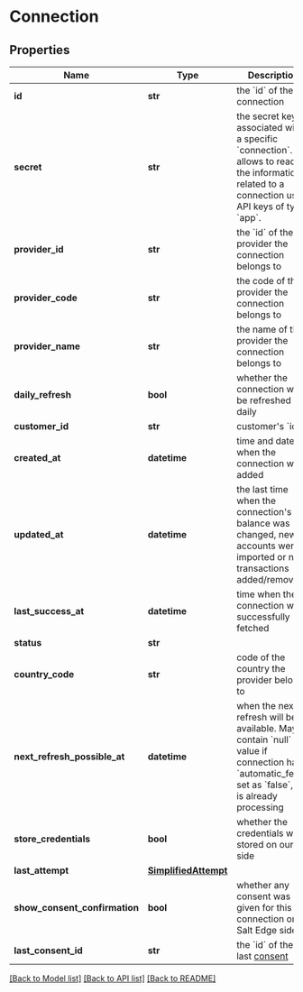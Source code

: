 # Connection

## Properties
Name | Type | Description | Notes
------------ | ------------- | ------------- | -------------
**id** | **str** | the &#x60;id&#x60; of the connection | 
**secret** | **str** | the secret key associated with a specific &#x60;connection&#x60;. It allows to read the information related to a connection using API keys of type &#x60;app&#x60;. | 
**provider_id** | **str** | the &#x60;id&#x60; of the provider the connection belongs to | 
**provider_code** | **str** | the code of the provider the connection belongs to | 
**provider_name** | **str** | the name of the provider the connection belongs to | 
**daily_refresh** | **bool** | whether the connection will be refreshed daily | 
**customer_id** | **str** | customer&#x27;s &#x60;id&#x60; | 
**created_at** | **datetime** | time and date when the connection was added | 
**updated_at** | **datetime** | the last time when the connection&#x27;s balance was changed, new accounts were imported or new transactions added/removed | 
**last_success_at** | **datetime** | time when the connection was successfully fetched | 
**status** | **str** |  | 
**country_code** | **str** | code of the country the provider belongs to | 
**next_refresh_possible_at** | **datetime** | when the next refresh will be available. May contain &#x60;null&#x60; value if connection has &#x60;automatic_fetch&#x60; set as &#x60;false&#x60;, or is already processing | 
**store_credentials** | **bool** | whether the credentials were stored on our side | 
**last_attempt** | [**SimplifiedAttempt**](SimplifiedAttempt.md) |  | 
**show_consent_confirmation** | **bool** | whether any consent was given for this connection on Salt Edge side | 
**last_consent_id** | **str** | the &#x60;id&#x60; of the last [consent](#consents) | 

[[Back to Model list]](../README.md#documentation-for-models) [[Back to API list]](../README.md#documentation-for-api-endpoints) [[Back to README]](../README.md)

